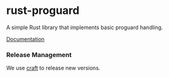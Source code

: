 # rust-proguard

A simple Rust library that implements basic proguard handling.

[Documentation](https://docs.rs/proguard)

### Release Management

We use [craft](https://github.com/getsentry/craft) to release new versions.
